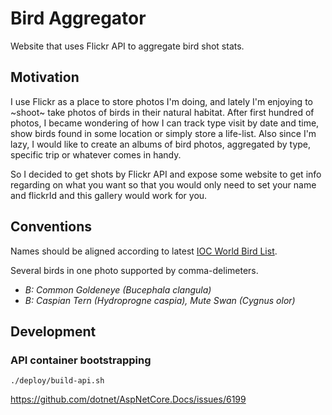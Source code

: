 # Bird Aggregator
Website that uses Flickr API to aggregate bird shot stats.

## Motivation
I use Flickr as a place to store photos I'm doing, and lately I'm enjoying to ~shoot~ take photos of birds in their natural habitat.
After first hundred of photos, I became wondering of how I can track type visit by date and time, show birds found in some location or simply store a life-list.
Also since I'm lazy, I would like to create an albums of bird photos, aggregated by type, specific trip or whatever comes in handy.

So I decided to get shots by Flickr API and expose some website to get info regarding on what you want so that you would only need to set your name and flickrId and this gallery would work for you.

## Conventions
Names should be aligned according to latest [IOC World Bird List](http://www.worldbirdnames.org/).

Several birds in one photo supported by comma-delimeters.
 * _B: Common Goldeneye (Bucephala clangula)_
 * _B: Caspian Tern (Hydroprogne caspia), Mute Swan (Cygnus olor)_

## Development

### API container bootstrapping
`./deploy/build-api.sh`

https://github.com/dotnet/AspNetCore.Docs/issues/6199